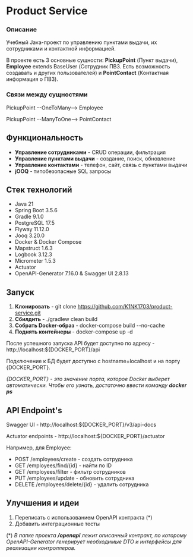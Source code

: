 # Product Service

### Описание

Учебный Java-проект по управлению пунктами выдачи, их сотрудниками и контактной информацией.

В проекте есть 3 основные сущности: **PickupPoint** (Пункт выдачи), **Employee** extends BaseUser (Сотрудник ПВЗ. Есть возможность создавать и других пользователей) и **PointContact** (Контактная информация о ПВЗ).

### Связи между сущностями

PickupPoint --OneToMany--> Employee

PickupPoint --ManyToOne--> PointContact

## Функциональность

- **Управление сотрудниками** - CRUD операции, фильтрация
- **Управление пунктами выдачи** - создание, поиск, обновление
- **Управление контактами** - телефон, сайт, связь с пунктами выдачи
- **jOOQ** - типобезопасные SQL запросы

## Стек технологий

- Java 21
- Spring Boot 3.5.6
- Gradle 9.1.0
- PostgreSQL 17.5
- Flyway 11.12.0
- Jooq 3.20.0
- Docker & Docker Compose
- Mapstruct 1.6.3
- Logbook 3.12.3
- Micrometer 1.5.3
- Actuator
- OpenAPI-Generator 7.16.0 & Swagger UI 2.8.13

## Запуск

1. **Клонировать** - git clone https://github.com/K1NK1703/product-service.git
2. **Сбилдить** - ./gradlew clean build
3. **Собрать Docker-образ** - docker-compose build --no-cache
4. **Поднять контейнеры** - docker-compose up -d

После успешного запуска API будет доступно по адресу - http://localhost:${DOCKER_PORT}/api

Подключение к БД будет доступно с hostname=localhost и на порту {DOCKER_PORT}.

_{DOCKER_PORT} - это значение порта, которое Docker выберет автоматически. Чтобы его узнать, достаточно ввести команду **docker ps**_

## API Endpoint's

Swagger UI - http://localhost:${DOCKER_PORT}/v3/api-docs

Actuator endpoints - http://localhost:${DOCKER_PORT}/actuator

Например, для Employee:
- POST /employees/create - создать сотрудника
- GET /employees/find/{id} - найти по ID
- GET /employees/filter - фильтр сотрудников
- PUT /employees/update - обновить сотрудника
- DELETE /employees/delete/{id} - удалить сотрудника

## Улучшения и идеи

1. Переписать с использованием OpenAPI контракта (*)
2. Добавить интеграционные тесты

(*) _В папке проекта **/openapi** лежит описанный контракт, по которому OpenAPI-Generator генерирует необходимые DTO и интерфейсы для реализации контроллеров._
